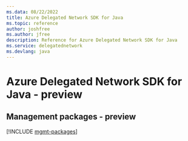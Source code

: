 ```yaml
---
ms.data: 08/22/2022
title: Azure Delegated Network SDK for Java
ms.topic: reference
author: joshfree
ms.author: jfree
description: Reference for Azure Delegated Network SDK for Java
ms.service: delegatednetwork
ms.devlang: java
---
```

# Azure Delegated Network SDK for Java - preview

## Management packages - preview
[!INCLUDE [mgmt-packages](delegated-network-mgmt-index.md)]